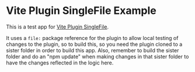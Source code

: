 # Vite Plugin SingleFile Example

This is a test app for [Vite Plugin SingleFile](https://github.com/richardtallent/vite-plugin-singlefile).

It uses a `file:` package reference for the plugin to allow local testing of changes
to the plugin, so to build this, so you need the plugin cloned to a sister folder in
order to build this app. Also, remember to build the sister folder and do an "npm update" when making changes in that sister folder to have the changes reflected in the logic here.
